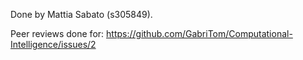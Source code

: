 Done by Mattia Sabato (s305849).

Peer reviews done for:
https://github.com/GabriTom/Computational-Intelligence/issues/2
